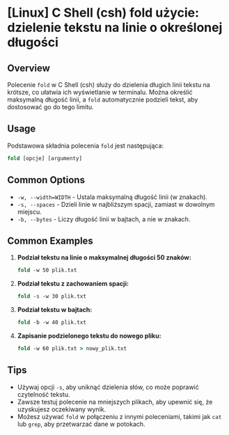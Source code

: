 # [Linux] C Shell (csh) fold użycie: dzielenie tekstu na linie o określonej długości

## Overview
Polecenie `fold` w C Shell (csh) służy do dzielenia długich linii tekstu na krótsze, co ułatwia ich wyświetlanie w terminalu. Można określić maksymalną długość linii, a `fold` automatycznie podzieli tekst, aby dostosować go do tego limitu.

## Usage
Podstawowa składnia polecenia `fold` jest następująca:

```csh
fold [opcje] [argumenty]
```

## Common Options
- `-w, --width=WIDTH` - Ustala maksymalną długość linii (w znakach).
- `-s, --spaces` - Dzieli linie w najbliższym spacji, zamiast w dowolnym miejscu.
- `-b, --bytes` - Liczy długość linii w bajtach, a nie w znakach.

## Common Examples
1. **Podział tekstu na linie o maksymalnej długości 50 znaków:**
   ```csh
   fold -w 50 plik.txt
   ```

2. **Podział tekstu z zachowaniem spacji:**
   ```csh
   fold -s -w 30 plik.txt
   ```

3. **Podział tekstu w bajtach:**
   ```csh
   fold -b -w 40 plik.txt
   ```

4. **Zapisanie podzielonego tekstu do nowego pliku:**
   ```csh
   fold -w 60 plik.txt > nowy_plik.txt
   ```

## Tips
- Używaj opcji `-s`, aby uniknąć dzielenia słów, co może poprawić czytelność tekstu.
- Zawsze testuj polecenie na mniejszych plikach, aby upewnić się, że uzyskujesz oczekiwany wynik.
- Możesz używać `fold` w połączeniu z innymi poleceniami, takimi jak `cat` lub `grep`, aby przetwarzać dane w potokach.